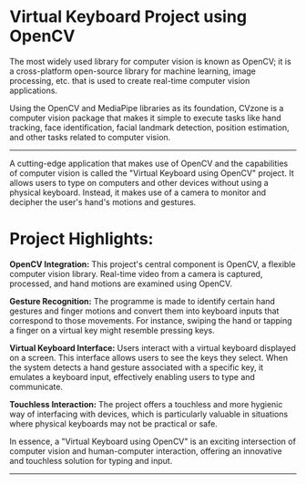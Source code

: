 # Virtual Keyboard Project using OpenCV

The most widely used library for computer vision is known as OpenCV; it is a cross-platform open-source library for machine learning, image processing, etc. that is used to create real-time computer vision applications.

Using the OpenCV and MediaPipe libraries as its foundation, CVzone is a computer vision package that makes it simple to execute tasks like hand tracking, face identification, facial landmark detection, position estimation, and other tasks related to computer vision.

---

A cutting-edge application that makes use of OpenCV and the capabilities of computer vision is called the "Virtual Keyboard using OpenCV" project. It allows users to type on computers and other devices without using a physical keyboard. Instead, it makes use of a camera to monitor and decipher the user's hand's motions and gestures.

# Project Highlights:

**OpenCV Integration:** This project's central component is OpenCV, a flexible computer vision library. Real-time video from a camera is captured, processed, and hand motions are examined using OpenCV.

**Gesture Recognition:**  The programme is made to identify certain hand gestures and finger motions and convert them into keyboard inputs that correspond to those movements. For instance, swiping the hand or tapping a finger on a virtual key might resemble pressing keys.

**Virtual Keyboard Interface:** Users interact with a virtual keyboard displayed on a screen. This interface allows users to see the keys they select. When the system detects a hand gesture associated with a specific key, it emulates a keyboard input, effectively enabling users to type and communicate.

**Touchless Interaction:** The project offers a touchless and more hygienic way of interfacing with devices, which is particularly valuable in situations where physical keyboards may not be practical or safe.

In essence, a "Virtual Keyboard using OpenCV" is an exciting intersection of computer vision and human-computer interaction, offering an innovative and touchless solution for typing and input.

---
